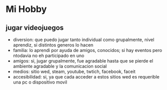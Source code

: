 # Mi Hobby
## jugar videojuegos
* diversion: que puedo jugar tanto individual como grupalmente, nivel aprendiz, si distintos generos lo hacen
* familia: lo aprendi por ayuda de amigos, conocidos; si hay eventos pero ntodavia no eh participado en uno
* amigos: si, jugar grupalmente, fue agradable hasta que se pierde el ambiente agradable y la comunicacion social
* medios: sitio wed, steam, youtube, twtich, facebook, faceit
* accesibilidad: si, ya que cada acceder a estos sitios wed es requerible una pc o dispositivo movil
